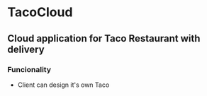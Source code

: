 # TacoCloud

## Cloud application for Taco Restaurant with delivery

### Funcionality
- Client can design it's own Taco
